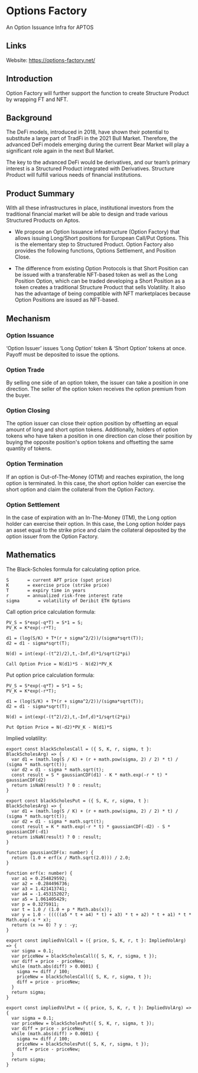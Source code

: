 # Options Factory

An Option Issuance Infra for APTOS

## Links
Website: https://options-factory.net/

## Introduction
Option Factory will further support the function to create Structure Product by wrapping FT and NFT.

## Background
The DeFi models, introduced in 2018, have shown their potential to substitute a large part of TradFi in the 2021 Bull Market. Therefore, the advanced DeFi models emerging during the current Bear Market will play a significant role again in the next Bull Market.  

The key to the advanced DeFi would be derivatives, and our team’s primary interest is a Structured Product integrated with Derivatives. Structure Product will fulfill various needs of financial institutions.

## Product Summary
With all these infrastructures in place, institutional investors from the traditional financial market will be able to design and trade various Structured Products on Aptos.

* We propose an Option Issuance infrastructure (Option Factory) that allows issuing Long/Short positions for European Call/Put Options. This is the elementary step to Structured Product. Option Factory also provides the following functions, Options Settlement, and Position Close.

* The difference from existing Option Protocols is that Short Position can be issued with a transferable NFT-based token as well as the Long Position Option, which can be traded developing a Short Position as a token creates a traditional Structure Product that sells Volatility. It also has the advantage of being compatible with NFT marketplaces because Option Positions are issued as NFT-based.

## Mechanism

### Option Issuance
‘Option Issuer’ issues ‘Long Option’ token & ‘Short Option’ tokens at once. 
Payoff must be deposited to issue the options.

### Option Trade
By selling one side of an option token, the issuer can take a position in one direction. 
The seller of the option token receives the option premium from the buyer.

### Option Closing
The option issuer can close their option position by offsetting an equal amount of long and short option tokens.
Additionally, holders of option tokens who have taken a position in one direction can close their position by buying the opposite position's option tokens and offsetting the same quantity of tokens.

### Option Termination
If an option is Out-of-The-Money (OTM) and reaches expiration, the long option is terminated. 
In this case, the short option holder can exercise the short option and claim the collateral from the Option Factory.

### Option Settlement
In the case of expiration with an In-The-Money (ITM), the Long option holder can exercise their option. 
In this case, the Long option holder pays an asset equal to the strike price and claim the collateral deposited by the option issuer from the Option Factory.

## Mathematics
The Black-Scholes formula for 
calculating option price.

```
S 		= current APT price (spot price)
K 		= exercise price (strike price)
T 		= expiry time in years
r 		= annualized risk-free interest rate
sigma 		= volatility of Deribit ETH Options
```

Call option price calculation formula:
```
PV_S = S*exp(-q*T) = S*1 = S;
PV_K = K*exp(-r*T);

d1 = (log(S/K) + T*(r + sigma^2/2))/(sigma*sqrt(T));
d2 = d1 - sigma*sqrt(T);

N(d) = int(exp(-(t^2)/2),t,-Inf,d)*1/sqrt(2*pi)

Call Option Price = N(d1)*S - N(d2)*PV_K
```

Put option price calculation formula:
```
PV_S = S*exp(-q*T) = S*1 = S;
PV_K = K*exp(-r*T);

d1 = (log(S/K) + T*(r + sigma^2/2))/(sigma*sqrt(T));
d2 = d1 - sigma*sqrt(T);

N(d) = int(exp(-(t^2)/2),t,-Inf,d)*1/sqrt(2*pi)

Put Option Price = N(-d2)*PV_K - N(d1)*S
```

Implied volatility:
```
export const blackScholesCall = ({ S, K, r, sigma, t }: BlackScholesArg) => {
  var d1 = (math.log(S / K) + (r + math.pow(sigma, 2) / 2) * t) / (sigma * math.sqrt(t));
  var d2 = d1 - sigma * math.sqrt(t);
  const result = S * gaussianCDF(d1) - K * math.exp(-r * t) * gaussianCDF(d2)
  return isNaN(result) ? 0 : result;
}

export const blackScholesPut = ({ S, K, r, sigma, t }: BlackScholesArg) => {
  var d1 = (math.log(S / K) + (r + math.pow(sigma, 2) / 2) * t) / (sigma * math.sqrt(t));
  var d2 = d1 - sigma * math.sqrt(t);
  const result = K * math.exp(-r * t) * gaussianCDF(-d2) - S * gaussianCDF(-d1)
  return isNaN(result) ? 0 : result;
}

function gaussianCDF(x: number) {
  return (1.0 + erf(x / Math.sqrt(2.0))) / 2.0;
}

function erf(x: number) {
  var a1 = 0.254829592;
  var a2 = -0.284496736;
  var a3 = 1.421413741;
  var a4 = -1.453152027;
  var a5 = 1.061405429;
  var p = 0.3275911;
  var t = 1.0 / (1.0 + p * Math.abs(x));
  var y = 1.0 - (((((a5 * t + a4) * t) + a3) * t + a2) * t + a1) * t * Math.exp(-x * x);
  return (x >= 0) ? y : -y;
}

export const impliedVolCall = ({ price, S, K, r, t }: ImpliedVolArg) => {
  var sigma = 0.1;
  var priceNew = blackScholesCall({ S, K, r, sigma, t });
  var diff = price - priceNew;
  while (math.abs(diff) > 0.0001) {
    sigma += diff / 100;
    priceNew = blackScholesCall({ S, K, r, sigma, t });
    diff = price - priceNew;
  }
  return sigma;
}

export const impliedVolPut = ({ price, S, K, r, t }: ImpliedVolArg) => {
  var sigma = 0.1;
  var priceNew = blackScholesPut({ S, K, r, sigma, t });
  var diff = price - priceNew;
  while (math.abs(diff) > 0.0001) {
    sigma += diff / 100;
    priceNew = blackScholesPut({ S, K, r, sigma, t });
    diff = price - priceNew;
  }
  return sigma;
}
```


